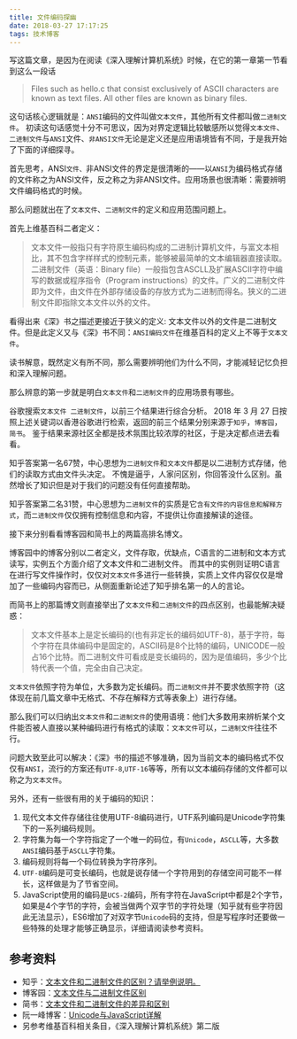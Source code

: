```yaml
---
title: 文件编码探幽
date: 2018-03-27 17:17:25
tags: 技术博客
---
```

写这篇文章，是因为在阅读《深入理解计算机系统》时候，在它的第一章第一节看到这么一段话
> Files such as hello.c that consist exclusively of ASCII characters are known as text files. All other files are known as binary files.

这句话核心逻辑就是：`ANSI`编码的文件叫做`文本文件`，其他所有文件都叫做`二进制文件`。
初读这句话感觉十分不可思议，因为对界定逻辑比较敏感所以觉得`文本文件`、`二进制文件`与`ANSI`文件、`非ANSI文件`无论是定义还是应用语境皆有不同，于是我开始了下面的详细探寻。

首先思考，ANSI`文件、`非ANSI文件的界定是很清晰的——以`ANSI`为编码格式存储的文件称之为ANSI文件，反之称之为非ANSI文件。应用场景也很清晰：需要辨明文件编码格式的时候。

那么问题就出在了`文本文件`、`二进制文件`的定义和应用范围问题上。

首先上维基百科二者定义：
> 文本文件一般指只有字符原生编码构成的二进制计算机文件，与富文本相比，其不包含字样样式的控制元素，能够被最简单的文本编辑器直接读取。
> 二进制文件（英语：Binary file）一般指包含ASCLL及扩展ASCII字符中编写的数据或程序指令（Program instructions）的文件。广义的二进制文件即为文件，由文件在外部存储设备的存放方式为二进制而得名。狭义的二进制文件即指除文本文件以外的文件。

看得出来《深》书之描述更接近于狭义的定义: 文本文件以外的文件是二进制文件。但是此定义又与《深》书不同：`ANSI编码文件`在维基百科的定义上不等于`文本文件`。

读书解意，既然定义有所不同，那么需要辨明他们为什么不同，才能减轻记忆负担和深入理解问题。

那么辨意的第一步就是明白`文本文件`和`二进制文件`的应用场景有哪些。

谷歌搜索`文本文件 二进制文件`，以前三个结果进行综合分析。
2018 年 3 月 27 日按照上述关键词以香港谷歌进行检索，返回的前三个结果分别来源于`知乎`，`博客园`，`简书`。
鉴于结果来源社区全都是技术氛围比较浓厚的社区，于是决定都点进去看看。

知乎答案第一名67赞，中心思想为`二进制文件`和`文本文件`都是以二进制方式存储，他们的读取方式由文件头决定。
不愧是逼乎，人家问区别，你回答没什么区别。虽然增长了知识但是对于我们的问题没有任何直接帮助。

知乎答案第二名31赞，中心思想为`二进制文件`的实质是它`含有文件的内容信息和解释方式`，而`二进制文件`仅仅拥有控制信息和内容，不提供让你直接解读的途径。

接下来分别看看博客园和简书上的两篇高排名博文。

博客园中的博客分别以二者定义，文件存取，优缺点，C语言的二进制和文本方式读写，实例五个方面介绍了文本文件和二进制文件。
而其中的实例则证明C语言在进行写文件操作时，仅仅对`文本文件`多进行一些转换，实质上文件内容仅仅是增加了一些编码内容而已，从侧面重新论述了知乎排名第一的人的言论。

而简书上的那篇博文则直接举出了`文本文件`和`二进制文件`的四点区别，也最能解决疑惑：

> 文本文件基本上是定长编码的(也有非定长的编码如UTF-8)，基于字符，每个字符在具体编码中是固定的，ASCII码是8个比特的编码，UNICODE一般占16个比特。而二进制文件可看成是变长编码的，因为是值编码，多少个比特代表一个值，完全由自己决定。

`文本文件`依照字符为单位，大多数为定长编码。而`二进制文件`并不要求依照字符（这体现在前几篇文章中无格式、不存在解释方式等表象上）进行存储。

那么我们可以归纳出`文本文件`和`二进制文件`的使用语境：他们大多数用来辨析某个文件能否被人直接以某种编码进行有格式的读取：`文本文件`可以，`二进制文件`往往不行。

问题大致至此可以解决：《深》书的描述不够准确，因为当前文本的编码格式不仅仅有`ANSI`，流行的方案还有`UTF-8`,`UTF-16`等等，所有以文本编码存储的文件都可以称之为`文本文件`。

另外，还有一些很有用的关于编码的知识：
1. 现代文本文件存储往往使用UTF-8编码进行，UTF系列编码是Unicode字符集下的一系列编码规则。
2. 字符集为每一个字符指定了一个唯一的码位，有`Unicode`，`ASCLL`等，大多数`ANSI`编码基于`ASCLL`字符集。
3. 编码规则将每一个码位转换为字符序列。
4. `UTF-8`编码是可变长编码，也就是说存储一个字符用到的存储空间可能不一样长，这样做是为了节省空间。
5. JavaScript使用的编码是`UCS-2`编码，所有字符在JavaScript中都是2个字节，如果是4个字节的字符，会被当做两个双字节的字符处理（知乎就有些字符因此无法显示），ES6增加了对双字节`Unicode`码的支持，但是写程序时还要做一些特殊的处理才能够正确显示，详细请阅读参考资料。

参考资料
---
* 知乎：[文本文件和二进制文件的区别？请举例说明。](https://www.zhihu.com/question/19971994)
* 博客园：[文本文件与二进制文件区别](http://www.cnblogs.com/zhangjiankun/archive/2011/11/27/2265184.html)
* 简书：[文本文件和二进制文件的差异和区别](https://www.jianshu.com/p/af0b4f8b030e)
* 阮一峰博客：[Unicode与JavaScript详解](http://www.ruanyifeng.com/blog/2014/12/unicode.html)
* 另参考维基百科相关条目，《深入理解计算机系统》第二版